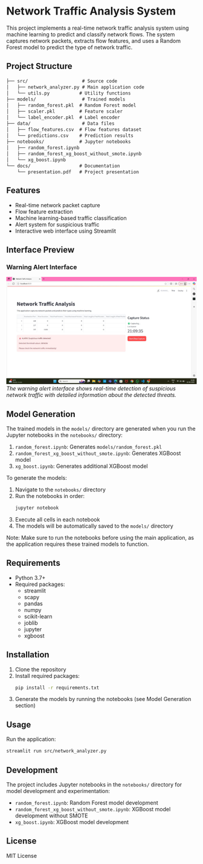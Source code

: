# Network Traffic Analysis System

This project implements a real-time network traffic analysis system using machine learning to predict and classify network flows. The system captures network packets, extracts flow features, and uses a Random Forest model to predict the type of network traffic.

## Project Structure

```
├── src/                    # Source code
│   ├── network_analyzer.py # Main application code
│   └── utils.py           # Utility functions
├── models/                 # Trained models
│   ├── random_forest.pkl  # Random Forest model
│   ├── scaler.pkl         # Feature scaler
│   └── label_encoder.pkl  # Label encoder
├── data/                   # Data files
│   ├── flow_features.csv  # Flow features dataset
│   └── predictions.csv    # Prediction results
├── notebooks/             # Jupyter notebooks
│   ├── random_forest.ipynb
│   ├── random_forest_xg_boost_without_smote.ipynb
│   └── xg_boost.ipynb
└── docs/                  # Documentation
    └── presentation.pdf   # Project presentation
```

## Features

- Real-time network packet capture
- Flow feature extraction
- Machine learning-based traffic classification
- Alert system for suspicious traffic
- Interactive web interface using Streamlit

## Interface Preview

### Warning Alert Interface
![Warning Alert Interface](docs/images/warning_alert.JPG)
*The warning alert interface shows real-time detection of suspicious network traffic with detailed information about the detected threats.*

## Model Generation

The trained models in the `models/` directory are generated when you run the Jupyter notebooks in the `notebooks/` directory:

1. `random_forest.ipynb`: Generates `models/random_forest.pkl`
2. `random_forest_xg_boost_without_smote.ipynb`: Generates XGBoost model
3. `xg_boost.ipynb`: Generates additional XGBoost model

To generate the models:
1. Navigate to the `notebooks/` directory
2. Run the notebooks in order:
   ```bash
   jupyter notebook
   ```
3. Execute all cells in each notebook
4. The models will be automatically saved to the `models/` directory

Note: Make sure to run the notebooks before using the main application, as the application requires these trained models to function.

## Requirements

- Python 3.7+
- Required packages:
  - streamlit
  - scapy
  - pandas
  - numpy
  - scikit-learn
  - joblib
  - jupyter
  - xgboost

## Installation

1. Clone the repository
2. Install required packages:
   ```bash
   pip install -r requirements.txt
   ```
3. Generate the models by running the notebooks (see Model Generation section)

## Usage

Run the application:
```bash
streamlit run src/network_analyzer.py
```

## Development

The project includes Jupyter notebooks in the `notebooks/` directory for model development and experimentation:
- `random_forest.ipynb`: Random Forest model development
- `random_forest_xg_boost_without_smote.ipynb`: XGBoost model development without SMOTE
- `xg_boost.ipynb`: XGBoost model development

## License

MIT License 